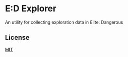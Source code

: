 # E:D Explorer

An utility for collecting exploration data in Elite: Dangerous

## License

[MIT](LICENSE.md)
